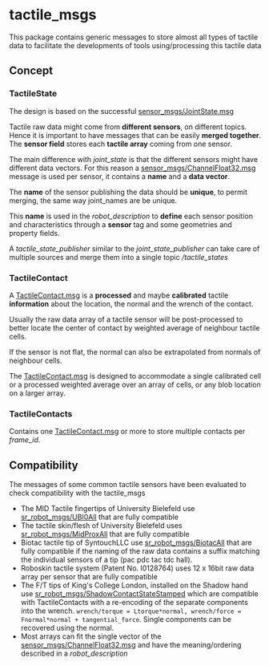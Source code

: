 tactile_msgs
============

This package contains generic messages to store almost all types of tactile data
to facilitate the developments of tools using/processing this tactile data


## Concept

### TactileState

The design is based on the successful [sensor_msgs/JointState.msg](sensor_msgs/JointState.msg)

Tactile raw data might come from **different sensors**, on different topics.
Hence it is important to have messages that can be easily **merged together**.
The **sensor field** stores each **tactile array** coming from one sensor.

The main difference with *joint_state* is that the different sensors might have different data vectors.
For this reason a [sensor_msgs/ChannelFloat32.msg](sensor_msgs/ChannelFloat32.msg) message is used per sensor, 
it contains a **name** and a **data vector**.

The **name** of the sensor publishing the data should be **unique**, to permit merging,
the same way joint_names are be unique.

This **name** is used in the *robot_description* to **define** each sensor position and characteristics
through a **sensor** tag and some geometries and property fields.

A *tactile_state_publisher* similar to the *joint_state_publisher* can take care of multiple sources 
and merge them into a single topic */tactile_states*


### TactileContact

A [TactileContact.msg](TactileContact.msg) is a **processed** and maybe **calibrated** tactile **information** about the location, the normal and the wrench of the contact.

Usually the raw data array of a tactile sensor will be post-processed
 to better locate the center of contact by weighted average of neighbour tactile cells.

If the sensor is not flat, the normal can also be extrapolated from normals of neighbour cells.
 
The [TactileContact.msg](TactileContact.msg) is designed to accommodate a single calibrated cell
or a processed weighted average over an array of cells, or any blob location on a larger array.

### TactileContacts

Contains one [TactileContact.msg](TactileContact.msg) or more to store multiple contacts per *frame_id*.

## Compatibility

The messages of some common tactile sensors have been evaluated to check compatibility with the tactile_msgs

* The MID Tactile fingertips of University Bielefeld use [sr_robot_msgs/UBI0All]() that are fully compatible
* The tactile skin/flesh of University Bielefeld uses [sr_robot_msgs/MidProxAll]() that are fully compatible
* Biotac tactile tip of SyntouchLLC use [sr_robot_msgs/BiotacAll]() that are fully compatible if the naming of the raw data contains a suffix matching the individual sensors of a tip (pac pdc tac tdc hall).
* Roboskin tactile system (Patent No. I0128764) uses 12 x 16bit raw data array per sensor that are fully compatible
* The F/T tips of King's College London, installed on the Shadow hand use [sr_robot_msgs/ShadowContactStateStamped]() which are compatible with TactileContacts with a re-encoding of the separate components into the wrench. ```wrench/torque = Ltorque*normal, wrench/force = Fnormal*normal + tangential_force```. Single components can be recovered using the normal.
* Most arrays can fit the single vector of the [sensor_msgs/ChannelFloat32.msg](sensor_msgs/ChannelFloat32.msg) and have the meaning/ordering described in a _robot_description_
